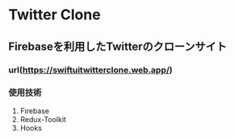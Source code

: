 
# Twitter Clone

## Firebaseを利用したTwitterのクローンサイト

### url(https://swiftuitwitterclone.web.app/)

### 使用技術
1. Firebase  
2. Redux-Toolkit
3. Hooks

   

